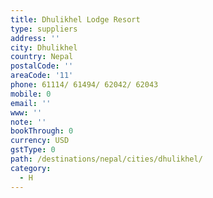 ```yaml
---
title: Dhulikhel Lodge Resort
type: suppliers
address: ''
city: Dhulikhel
country: Nepal
postalCode: ''
areaCode: '11'
phone: 61114/ 61494/ 62042/ 62043
mobile: 0
email: ''
www: ''
note: ''
bookThrough: 0
currency: USD
gstType: 0
path: /destinations/nepal/cities/dhulikhel/
category:
  - H
---
```


